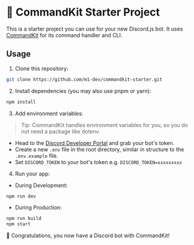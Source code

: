 # 🚀 CommandKit Starter Project

This is a starter project you can use for your new Discord.js bot. It uses [CommandKit](https://github.com/underctrl-io/commandkit) for its command handler and CLI.

## Usage
1. Clone this repository:
```sh
git clone https://github.com/m1-dev/commandkit-starter.git
```

2. Install dependencies (you may also use pnpm or yarn):
```sh
npm install
```

3. Add environment variables:
> Tip: CommandKit handles environment variables for you, so you do not need a package like dotenv.
- Head to the [Discord Developer Portal](https://discord.com/developers/applications) and grab your bot's token.
- Create a new `.env` file in the root directory, similar in structure to the `.env.example` file.
- Set `DISCORD_TOKEN` to your bot's token e.g. `DISCORD_TOKEN=xxxxxxxxx`

4. Run your app:
- During Development:
```sh
npm run dev
```
- During Production:
```sh
npm run build
npm start
```

🎉 Congratulations, you now have a Discord bot with CommandKit!
